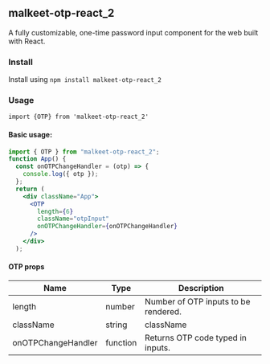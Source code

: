 ## malkeet-otp-react_2

A fully customizable, one-time password input component for the web built with React.

### Install

Install using `npm install malkeet-otp-react_2`

### Usage

`import {OTP} from 'malkeet-otp-react_2'`

#### Basic usage:

```jsx
import { OTP } from "malkeet-otp-react_2";
function App() {
  const onOTPChangeHandler = (otp) => {
    console.log({ otp });
  };
  return (
    <div className="App">
      <OTP
        length={6}
        className="otpInput"
        onOTPChangeHandler={onOTPChangeHandler}
      />
    </div>
  );

```

#### OTP props

| Name               | Type     | Description                          |
| ------------------ | -------- | ------------------------------------ |
| length             | number   | Number of OTP inputs to be rendered. |
| className          | string   | className                            |
| onOTPChangeHandler | function | Returns OTP code typed in inputs.    |
